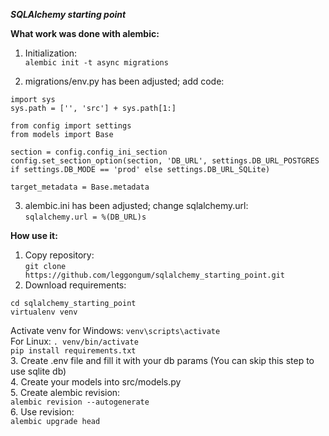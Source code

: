 ***SQLAlchemy starting point***

**What work was done with alembic:**    
1. Initialization:   
   ```alembic init -t async migrations```
   
2. migrations/env.py has been adjusted; add code:
```
import sys
sys.path = ['', 'src'] + sys.path[1:]

from config import settings
from models import Base

section = config.config_ini_section
config.set_section_option(section, 'DB_URL', settings.DB_URL_POSTGRES if settings.DB_MODE == 'prod' else settings.DB_URL_SQLite)

target_metadata = Base.metadata
```

3. alembic.ini has been adjusted; change sqlalchemy.url:   
```sqlalchemy.url = %(DB_URL)s```   


**How use it:**   
1. Copy repository:   
```git clone https://github.com/leggongum/sqlalchemy_starting_point.git```
2. Download requirements:
```
cd sqlalchemy_starting_point
virtualenv venv
```
Activate venv for Windows: ```venv\scripts\activate```   
For Linux: ```. venv/bin/activate```   
```pip install requirements.txt```    
3. Create .env file and fill it with your db params (You can skip this step to use sqlite db)   
4. Create your models into src/models.py   
5. Create alembic revision:   
```alembic revision --autogenerate```   
6. Use revision:   
```alembic upgrade head```   
